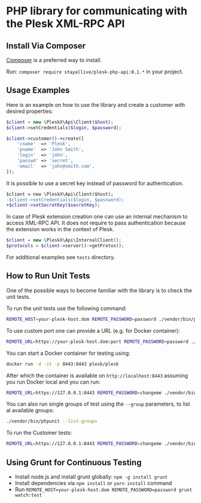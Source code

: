 # PHP library for communicating with the Plesk XML-RPC API

## Install Via Composer

[Composer](https://getcomposer.org/) is a preferred way to install.

Run: `composer require stayallive/plesk-php-api:0.1.*` in your project.

## Usage Examples

Here is an example on how to use the library and create a customer with desired properties:

```php
$client = new \PleskX\Api\Client($host);
$client->setCredentials($login, $password);

$client->customer()->create([
    'cname'  => 'Plesk',
    'pname'  => 'John Smith',
    'login'  => 'john',
    'passwd' => 'secret',
    'email'  => 'john@smith.com',
]);
```

It is possible to use a secret key instead of password for authentication.

```diff
$client = new \PleskX\Api\Client($host);
-$client->setCredentials($login, $password);
+$client->setSecretKey($secretKey);
```

In case of Plesk extension creation one can use an internal mechanism to access XML-RPC API.
It does not require to pass authentication because the extension works in the context of Plesk.

```php
$client = new \PleskX\Api\InternalClient();
$protocols = $client->server()->getProtos();
```

For additional examples see `tests` directory.

## How to Run Unit Tests

One of the possible ways to become familiar with the library is to check the unit tests.

To run the unit tests use the following command:

```bash
REMOTE_HOST=your-plesk-host.dom REMOTE_PASSWORD=password ./vendor/bin/phpunit
```

To use custom port one can provide a URL (e.g. for Docker container):

```bash
REMOTE_URL=https://your-plesk-host.dom:port REMOTE_PASSWORD=password ./vendor/bin/phpunit`
```

You can start a Docker container for testing using:

```bash
docker run -d -it -p 8443:8443 plesk/plesk
```

After which the container is available on `http://localhost:8443` assuming you run Docker local and you can run:

```bash
REMOTE_URL=https://127.0.0.1:8443 REMOTE_PASSWORD=changeme ./vendor/bin/phpunit`
```

You can also run single groups of test using the `--group` parameters, to list al available groups:

```bash
./vendor/bin/phpunit --list-groups
```

To run the Customer tests:

```bash
REMOTE_URL=https://127.0.0.1:8443 REMOTE_PASSWORD=changeme ./vendor/bin/phpunit --group customer
```

## Using Grunt for Continuous Testing

* Install node.js and install grunt globally: `npm -g install grunt`
* Install dependencies via `npm install` or `yarn install` command
* Run `REMOTE_HOST=your-plesk-host.dom REMOTE_PASSWORD=password grunt watch:test`
